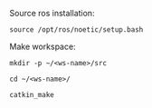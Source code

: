 
Source ros installation:

```
source /opt/ros/noetic/setup.bash
```

Make workspace:

```
mkdir -p ~/<ws-name>/src

cd ~/<ws-name>/

catkin_make
```
